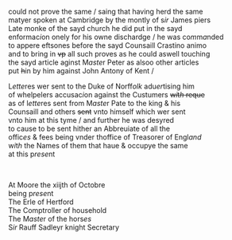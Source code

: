---
---
<div><div><p>could not prove the same / saing that having herd the same
		<br />matyer spoken at Cambridge by the montly of s<i>ir</i> James piers
		<br />Late monke of the sayd church he did put in the sayd
		<br />enformac<i>i</i>on onely for his owne dischardge / he was co<i>m</i>m<i>a</i>nded
		<br />to appere eftsones before the sayd Counsaill Crastino animo
		<br />and to bring in <del>vp</del> all such proves as he could aswell touching
		<br />the sayd article aginst M<i>aste</i>r Peter as alsoo other articles
		<br />put <del>h</del>in by him against John Antony of Kent /
	</p>
      <p>
		L<i>ette</i>res wer sent to the Duke of Norff<i>olk</i> adu<i>er</i>tising him 
		<br />of whelpelers accusac<i>i</i>on against the Custumers <del>w<i>i</i>t<i>h</i> reque</del>
		<br />as of l<i>ette</i>res sent from M<i>aste</i>r Pate to the king &amp; his
		<br />Counsaill and others <del>sent</del> vnto himself which wer sent
		<br />vnto him at this tyme / and further he was desyred
		<br />to cause to be sent hither an Abbreuiate of all the
		<br />offic<i>es</i> &amp; fees being vnder thoffice of Treasorer of Engl<i>and</i>
		<br />w<i>i</i>t<i>h</i> the Names of them that haue &amp; occupye the same
		<br />at this p<i>rese</i>nt
	</p>
<br /></div>
   <div>
      <p>
		At Moore the xiijth of Octobre
		<br />being p<i>rese</i>nt
		<br />The Erle of Hertford
		<br />The Comptroller of household
		<br />The M<i>aste</i>r of the hors<i>es</i>
		<br />S<i>ir</i> Rauff Sadleyr knight Secretary
	</p>
<br /></div>		
</div>